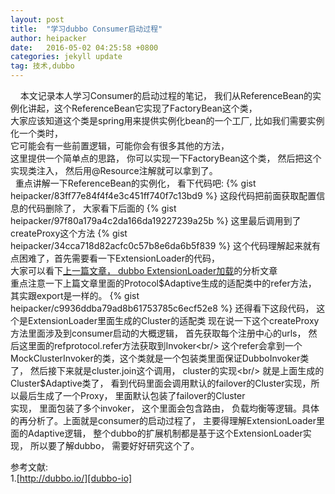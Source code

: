 ```yaml
---
layout: post
title:  "学习dubbo Consumer启动过程"
author: heipacker
date:   2016-05-02 04:25:58 +0800
categories: jekyll update
tag: 技术,dubbo
---
```

&nbsp;&nbsp;&nbsp;&nbsp;本文记录本人学习Consumer的启动过程的笔记， 我们从ReferenceBean的实例化讲起，这个ReferenceBean它实现了FactoryBean这个类，<br/>
大家应该知道这个类是spring用来提供实例化bean的一个工厂, 比如我们需要实例化一个类时，<br/>
它可能会有一些前置逻辑，可能你会有很多其他的方法，<br/>
这里提供一个简单点的思路， 你可以实现一下FactoryBean这个类， 然后把这个实现类注入， 然后用@Resource注解就可以拿到了。<br/>
&nbsp;&nbsp;重点讲解一下ReferenceBean的实例化， 看下代码吧:
{% gist heipacker/83ff77e84f4f4e3c451ff740f7c13bd9 %}
这段代码把前面获取配置信息的代码删除了， 大家看下后面的
{% gist heipacker/97f80a179a4c2da166da19227239a25b %}
这里最后调用到了createProxy这个方法
{% gist heipacker/34cca718d82acfc0c57b8e6da6b5f839 %}
这个代码理解起来就有点困难了，首先需要看一下ExtensionLoader的代码，<br/> 
大家可以看下[上一篇文章， dubbo ExtensionLoader加载][learn-dubbo-extension]的分析文章<br/>
重点注意一下上篇文章里面的Protocol$Adaptive生成的适配类中的refer方法， 其实跟export是一样的。
{% gist heipacker/c9936ddba79ad8b61753785c6ecf52e8 %}
还得看下这段代码， 这个是ExtensionLoader里面生成的Cluster的适配类
现在说一下这个createProxy方法里面涉及到consumer启动的大概逻辑， 首先获取每个注册中心的urls， 然后这里面的refprotocol.refer方法获取到Invoker<br/>
这个refer会拿到一个MockClusterInvoker的类，这个类就是一个包装类里面保证DubboInvoker类了， 然后接下来就是cluster.join这个调用， cluster的实现<br/>
就是上面生成的Cluster$Adaptive类了， 看到代码里面会调用默认的failover的Cluster实现，所以最后生成了一个Proxy， 里面默认包装了failover的Cluster<br/>
实现， 里面包装了多个invoker， 这个里面会包含路由， 负载均衡等逻辑。具体的再分析了。上面就是consumer的启动过程了， 主要得理解ExtensionLoader里面的Adaptive逻辑， 整个dubbo的扩展机制都是基于这个ExtensionLoader实现， 所以要了解dubbo， 需要好好研究这个了。


参考文献:<br/>
1.[http://dubbo.io/][dubbo-io]

[learn-dubbo-extension]:http://heipacker.github.io/jekyll/update/2016/04/30/learn-dubbo-extensionLoader.html
[dubbo-io]:http://dubbo.io/
